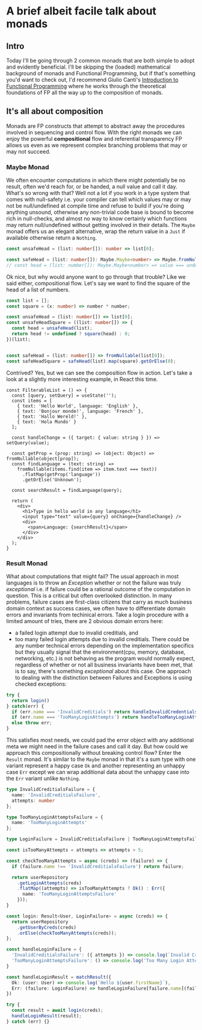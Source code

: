# A brief albeit facile talk about monads

## Intro
Today I'll be going through 2 common monads that are both simple to adopt and evidently beneficial.
I'll be skipping the (loaded) mathematical background of monads and Functional Programming, but if that's something you'd want to check out, I'd recommend Giulio Canti's [Introduction to Functional Programming](https://github.com/gcanti/functional-programming) where he works through the theoretical foundations of FP all the way up to the composition of monads. 

## It's all about composition
Monads are FP constructs that attempt to abstract away the procedures involved in sequencing and control flow. With the right monads we can enjoy the powerful **compositional** flow and referential transparency FP allows us even as we represent complex branching problems that may or may not succeed.

### Maybe Monad
We often encounter computations in which there might potentially be no result, often we'd reach for, or be handed, a null value and call it day. What's so wrong with that? Well not a lot if you work in a type system that comes with null-safety i.e. your compiler can tell which values may or may not be null/undefined at compile time and refuse to build if you're doing anything unsound, otherwise any non-trivial code base is bound to become rich in null-checks, and almost no way to know certainly which functions may return null/undefined without getting involved in their details. The `Maybe` monad offers us an elegant alternative, wrap the return value in a `Just` if available otherwise return a `Nothing`.

```typescript
const unsafeHead = (list: number[]): number => list[0];

const safeHead = (list: number[]): Maybe.Maybe<number> => Maybe.fromNullable(list[0]);
// const head = (list: number[]): Maybe.Maybe<number> => value === undefined ? Maybe.Just.of(value) : Maybe.Nothing.of();
```

Ok nice, but why would anyone want to go through that trouble? Like we said either, compositional flow. 
Let's say we want to find the square of the head of a list of numbers.

```typescript
const list = [];
const square = (x: number) => number * number;

const unsafeHead = (list: number[]) => list[0];
const unsafeHeadSquare = ((list: number[]) => {
  const head = unsafeHead(list);
  return head != undefined ? square(head) : 0;
})(list);


const safeHead = (list: number[]) => fromNullable(list[0]);
const safeHeadSquare = safeHead(list).map(square).getOrElse(0);
```

Contrived? Yes, but we can see the composition flow in action. Let's take a look at a slightly more interesting example, in React this time.

```tsx
const FilterableList = () => {
  const [query, setQuery] = useState('');
  const items = [
    { text: 'Hello World', language: 'English' },
    { text: 'Bonjour monde!', language: 'French' },
    { text: 'Hallo Wereld!' },
    { text: 'Hola Mundo' }
  ];

  const handleChange = ({ target: { value: string } }) => setQuery(value);

  const getProp = (prop: string) => (object: Object) => fromNullable(object[prop]);
  const findLanguage = (text: string) =>
    fromNullable(items.find(item => item.text === text))
      .flatMap(getProp('language'))
      .getOrElse('Unknown');

  const searchResult = findLanguage(query);

  return (
    <div>
      <h1>Type in hello world in any language</h1>
      <input type="text" value={query} onChange={handleChange} />
      <div>
        <span>Language: {searchResult}</span>
      </div>
    </div>
  );
}

```


### Result Monad
What about computations that might fail? The usual approach in most languages is to throw an *Exception* whether or not the failure was truly *exceptional* i.e. if failure could be a rational outcome of the computation in question. This is a critical  but often overlooked distinction. In many problems, failure cases are first-class citizens that carry as much business domain context as success cases, we often have to differentiate domain errors and invariants from techinical errors. Take a login procedure with a limited amount of tries, there are 2 obvious domain errors here: 
- a failed login attempt due to invalid creditials, and
- too many failed login attempts due to invalid creditials.
There could be any number technical errors depending on the implementation specifics but they usually signal that the environment(cpu, memory, database, networking, etc.) is not behaving as the program would normally expect, regardless of whether or not all business invariants have been met, that is to say, there's something *exceptional* about this case.
One approach to dealing with the distinction between Failures and Exceptions is using checked exceptions:

```typescript
try {
  return login()
} catch(err) {
  if (err.name === 'InvalidCreditials') return handleInvalidCredentials();
  if (err.name === 'TooManyLoginAttempts') return handleTooManyLoginAttempts();
  else throw err;
}
```

This satisfies most needs, we could pad the error object with any additional meta we might need in the failure cases and call it day. But how could we approach this compositionally without breaking control flow? Enter the `Result` monad. It's similar to the `Maybe` monad in that it's a sum type with one variant represent a happy case `Ok` and another representing an unhappy case `Err` except we can wrap additional data about the unhappy case into the `Err` variant unlike `Nothing`.

```typescript
type InvalidCreditialsFailure = {
  name: 'InvalidCreditialsFailure',
  attempts: number
};

type TooManyLoginAttemptsFailure = {
  name: 'TooManyLoginAttempts'
};

type LoginFailure = InvalidCreditialsFailure | TooManyLoginAttemptsFailure;

const isTooManyAttempts = attempts => attempts > 5;

const checkTooManyAttempts = async (creds) => (failure) => {
  if (failure.name !== 'InvalidCreditialsFailure') return failure;

  return userRepository
    .getLoginAttempts(creds)
    .flatMap((attempts) => isTooManyAttempts ? Ok() : Err({
      name: 'TooManyLoginAttemptsFailure'
    }));
}

const login: Result<User, LoginFailure> = async (creds) => {
  return userRepository
    .getUserByCreds(creds)
    .orElse(checkTooManyAttempts(creds));
};

const handleLoginFailure = {
  'InvalidCreditialsFailure': ({ attempts }) => console.log(`Invalid Creds, ${attempts} attempts made`),
  'TooManyLoginAttemptsFailure': () => console.log('Too Many Login Attempts')
}

const handleLoginResult = matchResult({
  Ok: (user: User) => console.log(`Hello ${user.firstName}`),
  Err: (failure: LoginFailure) => handleLoginFailure[failure.name](failure)
})

try {
  const result = await login(creds);
  handleLoginResult(result);
} catch (err) {}

```